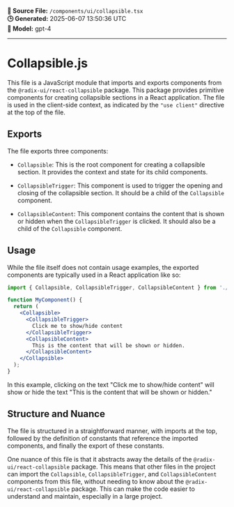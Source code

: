 **📄 Source File:** `/components/ui/collapsible.tsx`  
**🕒 Generated:** 2025-06-07 13:50:36 UTC  
**🤖 Model:** gpt-4

---

# Collapsible.js

This file is a JavaScript module that imports and exports components from the `@radix-ui/react-collapsible` package. This package provides primitive components for creating collapsible sections in a React application. The file is used in the client-side context, as indicated by the `"use client"` directive at the top of the file.

## Exports

The file exports three components:

- `Collapsible`: This is the root component for creating a collapsible section. It provides the context and state for its child components.

- `CollapsibleTrigger`: This component is used to trigger the opening and closing of the collapsible section. It should be a child of the `Collapsible` component.

- `CollapsibleContent`: This component contains the content that is shown or hidden when the `CollapsibleTrigger` is clicked. It should also be a child of the `Collapsible` component.

## Usage

While the file itself does not contain usage examples, the exported components are typically used in a React application like so:

```jsx
import { Collapsible, CollapsibleTrigger, CollapsibleContent } from './Collapsible';

function MyComponent() {
  return (
    <Collapsible>
      <CollapsibleTrigger>
        Click me to show/hide content
      </CollapsibleTrigger>
      <CollapsibleContent>
        This is the content that will be shown or hidden.
      </CollapsibleContent>
    </Collapsible>
  );
}
```

In this example, clicking on the text "Click me to show/hide content" will show or hide the text "This is the content that will be shown or hidden."

## Structure and Nuance

The file is structured in a straightforward manner, with imports at the top, followed by the definition of constants that reference the imported components, and finally the export of these constants.

One nuance of this file is that it abstracts away the details of the `@radix-ui/react-collapsible` package. This means that other files in the project can import the `Collapsible`, `CollapsibleTrigger`, and `CollapsibleContent` components from this file, without needing to know about the `@radix-ui/react-collapsible` package. This can make the code easier to understand and maintain, especially in a large project.